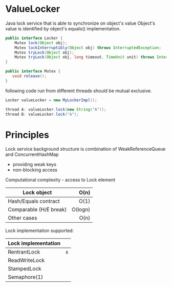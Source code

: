 # ValueLocker
Java lock service that is able to synchronize on object's value
Object's value is identified by object's equals() implementation.

```java
public interface Locker {
	Mutex lock(Object obj);
	Mutex lockInterruptibly(Object obj) throws InterruptedException;
	Mutex tryLock(Object obj);
	Mutex tryLock(Object obj, long timeout, TimeUnit unit) throws InterruptedException;
}

public interface Mutex {
   void release();
}
```
following code run from different threads should be mutual exclusive.

```java
Locker valueLocker = new MyLockerImpl(); 

thread A: valueLocker.lock(new String("A"));
thread B: valueLocker.lock("A");
```

# Principles #

Lock service background structure is combination of WeakReferenceQueue and ConcurrentHashMap
 * providing weak keys
 * non-blocking access
 
 Computational complexity - access to Lock element
 
| Lock object  			| O(n)  |
| ---------------------	| -----:|
| Hash/Equals contract  |  O(1) |
| Comparable (H/E break)|O(logn)|
| Other cases    		|  O(n) |


Lock implementation supported:


| Lock implementation	|       |
| ---------------------	| -----:|
| RentrantLock  		|   x   |
| ReadWriteLock         |       |
| StampedLock    		|       |
| Semaphore(1)          |       |